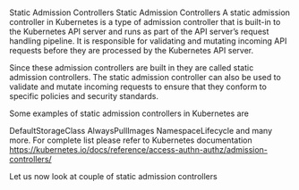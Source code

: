 #
Static Admission Controllers
Static Admission Controllers
A static admission controller in Kubernetes is a type of admission controller that is built-in to the Kubernetes API server and runs as part of the API server’s 
request handling pipeline. It is responsible for validating and mutating incoming API requests before they are processed by the Kubernetes API server.

Since these admission controllers are built in they are called static admission controllers.
The static admission controller can also be used to validate and mutate incoming requests to ensure that they conform to specific policies and security standards.

Some examples of static admission controllers in Kubernetes are

DefaultStorageClass
AlwaysPullImages
NamespaceLifecycle
and many more.
For complete list please refer to Kubernetes documentation https://kubernetes.io/docs/reference/access-authn-authz/admission-controllers/

Let us now look at couple of static admission controllers
